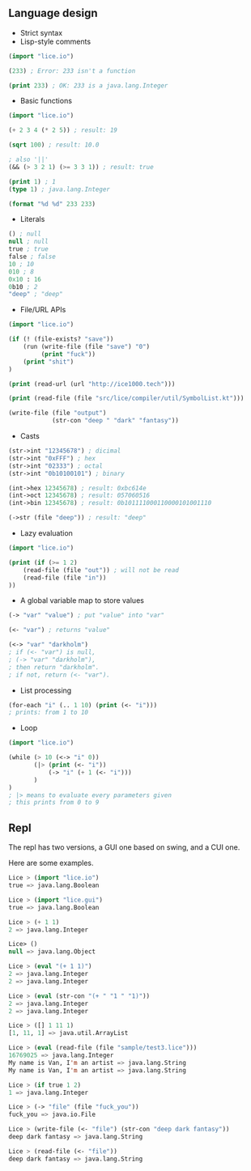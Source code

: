 
## Language design

+ Strict syntax
+ Lisp-style comments

```lisp
(import "lice.io")

(233) ; Error: 233 isn't a function

(print 233) ; OK: 233 is a java.lang.Integer
```

+ Basic functions

```lisp
(import "lice.io")

(+ 2 3 4 (* 2 5)) ; result: 19

(sqrt 100) ; result: 10.0

; also '||'
(&& (> 3 2 1) (>= 3 3 1)) ; result: true

(print 1) ; 1
(type 1) ; java.lang.Integer

(format "%d %d" 233 233)
```

+ Literals

```lisp
() ; null
null ; null
true ; true
false ; false
10 ; 10
010 ; 8
0x10 : 16
0b10 ; 2
"deep" ; "deep"
```

+ File/URL APIs

```lisp
(import "lice.io")

(if (! (file-exists? "save"))
    (run (write-file (file "save") "0")
         (print "fuck"))
    (print "shit")
)

(print (read-url (url "http://ice1000.tech")))

(print (read-file (file "src/lice/compiler/util/SymbolList.kt")))

(write-file (file "output")
            (str-con "deep " "dark" "fantasy"))
```

+ Casts

```lisp
(str->int "12345678") ; dicimal
(str->int "0xFFF") ; hex
(str->int "02333") ; octal
(str->int "0b10100101") ; binary

(int->hex 12345678) ; result: 0xbc614e
(int->oct 12345678) ; result: 057060516
(int->bin 12345678) ; result: 0b101111000110000101001110

(->str (file "deep")) ; result: "deep"
```

+ Lazy evaluation

```lisp
(import "lice.io")

(print (if (>= 1 2)
    (read-file (file "out")) ; will not be read
    (read-file (file "in"))
))
```

+ A global variable map to store values

```lisp
(-> "var" "value") ; put "value" into "var"

(<- "var") ; returns "value"

(<-> "var" "darkholm")
; if (<- "var") is null,
; (-> "var" "darkholm"),
; then return "darkholm".
; if not, return (<- "var").
```

+ List processing

```lisp
(for-each "i" (.. 1 10) (print (<- "i")))
; prints: from 1 to 10
```

+ Loop

```lisp
(import "lice.io")

(while (> 10 (<-> "i" 0))
       (|> (print (<- "i"))
           (-> "i" (+ 1 (<- "i")))
       )
)
; |> means to evaluate every parameters given
; this prints from 0 to 9
```

## Repl

The repl has two versions, a GUI one based on swing, and a CUI one.

Here are some examples.

```lisp
Lice > (import "lice.io")
true => java.lang.Boolean

Lice > (import "lice.gui")
true => java.lang.Boolean

Lice > (+ 1 1)
2 => java.lang.Integer

Lice> ()
null => java.lang.Object

Lice > (eval "(+ 1 1)")
2 => java.lang.Integer
2 => java.lang.Integer

Lice > (eval (str-con "(+ " "1 " "1)"))
2 => java.lang.Integer
2 => java.lang.Integer

Lice > ([] 1 11 1)
[1, 11, 1] => java.util.ArrayList

Lice > (eval (read-file (file "sample/test3.lice")))
16769025 => java.lang.Integer
My name is Van, I'm an artist => java.lang.String
My name is Van, I'm an artist => java.lang.String

Lice > (if true 1 2)
1 => java.lang.Integer

Lice > (-> "file" (file "fuck_you"))
fuck_you => java.io.File

Lice > (write-file (<- "file") (str-con "deep dark fantasy"))
deep dark fantasy => java.lang.String

Lice > (read-file (<- "file"))
deep dark fantasy => java.lang.String
```
